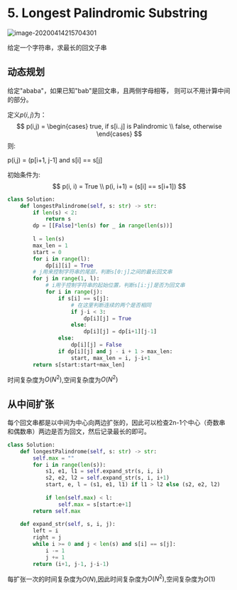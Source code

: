# 5. Longest Palindromic Substring

![image-20200414215704301](../../../.assert/image-20200414215704301.png)

给定一个字符串，求最长的回文子串

## 动态规划

给定"ababa"，如果已知"bab"是回文串，且两侧字母相等， 则可以不用计算中间的部分。

定义$p(i,j)$为：
$$
p(i,j) = \begin{cases}
true, if s[i..j] is Palindromic \\
false, otherwise
\end{cases}
$$
则:

p(i,j) = (p[i+1, j-1] and s[i] == s[j]

初始条件为:
$$
p(i, i) = True \\
p(i, i+1) = (s[i] == s[i+1])
$$

~~~python
class Solution:
    def longestPalindrome(self, s: str) -> str:
        if len(s) < 2:
            return s
        dp = [[False]*len(s) for _ in range(len(s))]
        
        l = len(s)
        max_len = 1
        start = 0
        for i in range(l):
            dp[i][i] = True
        # j用来控制字符串的尾部，判断s[0:j]之间的最长回文串
        for j in range(1, l):
            # i用于控制字符串的起始位置，判断s[i:j]是否为回文串
            for i in range(j):
                if s[i] == s[j]:
                    # 在这里判断连续的两个是否相同
                    if j-i < 3:
                        dp[i][j] = True
                    else:
                        dp[i][j] = dp[i+1][j-1]
                else:
                    dp[i][j] = False
                if dp[i][j] and j - i + 1 > max_len:
                    start, max_len = i, j-i+1
        return s[start:start+max_len]
~~~

时间复杂度为$O(N^2)$,空间复杂度为$O(N^2)$

## 从中间扩张

每个回文串都是以中间为中心向两边扩张的，因此可以检查2n-1个中心（奇数串和偶数串）两边是否为回文，然后记录最长的即可。

~~~python
class Solution:
    def longestPalindrome(self, s: str) -> str:
        self.max = ""
        for i in range(len(s)):
            s1, e1, l1 = self.expand_str(s, i, i)
            s2, e2, l2 = self.expand_str(s, i, i+1)
            start, e, l = (s1, e1, l1) if l1 > l2 else (s2, e2, l2)
            
            if len(self.max) < l:
                self.max = s[start:e+1]
        return self.max    
            
    def expand_str(self, s, i, j):
        left = i
        right = j
        while i >= 0 and j < len(s) and s[i] == s[j]:
            i -= 1
            j += 1
        return (i+1, j-1, j-i-1)
~~~

每扩张一次的时间复杂度为$O(N)$,因此时间复杂度为$O(N^2)$,空间复杂度为$O(1)$



